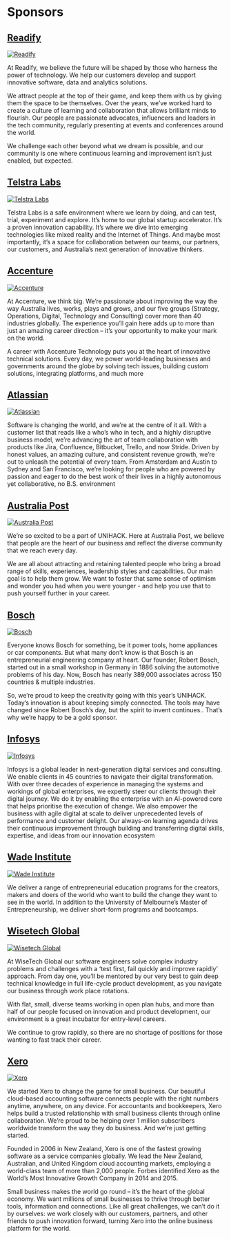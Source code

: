 # Sponsors

## [Readify](http://readify.net)

<a href="https://readify.net/">
    <img src="https://unihack.net/img/sponsors/readify.png" alt="Readify" style="max-width: 300px">
</a>

At Readify, we believe the future will be shaped by those who harness the power of technology. We help our customers develop and support innovative software, data and analytics solutions.

We attract people at the top of their game, and keep them with us by giving them the space to be themselves. Over the years, we’ve worked hard to create a culture of learning and collaboration that allows brilliant minds to flourish. Our people are passionate advocates, influencers and leaders in the tech community, regularly presenting at events and conferences around the world.

We challenge each other beyond what we dream is possible, and our community is one where continuous learning and improvement isn’t just enabled, but expected.

## [Telstra Labs](https://labs.telstra.com)

<a href="https://labs.telstra.com">
    <img src="https://unihack.net/img/sponsors/telstra-labs.png" alt="Telstra Labs" style="max-width: 300px">
</a>

Telstra Labs is a safe environment where we learn by doing, and can test, trial, experiment and explore. It’s home to our global startup accelerator. It’s a proven innovation capability. It’s where we dive into emerging technologies like mixed reality and the Internet of Things. And maybe most importantly, it’s a space for collaboration between our teams, our partners, our customers, and Australia’s next generation of innovative thinkers.

## [Accenture](https://www.accenture.com/au-en)

<a href="https://www.accenture.com/au-en">
    <img src="https://unihack.net/img/sponsors/accenture.png" alt="Accenture" style="max-width: 300px">
</a>

At Accenture, we think big. We’re passionate about improving the way the way Australia lives, works, plays and grows, and our five groups (Strategy, Operations, Digital, Technology and Consulting) cover more than 40 industries globally. The experience you’ll gain here adds up to more than just an amazing career direction – it’s your opportunity to make your mark on the world.

A career with Accenture Technology puts you at the heart of innovative technical solutions. Every day, we power world-leading businesses and governments around the globe by solving tech issues, building custom solutions, integrating platforms, and much more

## [Atlassian](https://www.atlassian.com/)

<a href="https://www.atlassian.com/">
    <img src="https://unihack.net/img/sponsors/atlassian.png" alt="Atlassian" style="max-width: 300px">
</a>

Software is changing the world, and we’re at the centre of it all. With a customer list that reads like a who’s who in tech, and a highly disruptive business model, we’re advancing the art of team collaboration with products like Jira, Confluence, Bitbucket, Trello, and now Stride. Driven by honest values, an amazing culture, and consistent revenue growth, we’re out to unleash the potential of every team. From Amsterdam and Austin to Sydney and San Francisco, we’re looking for people who are powered by passion and eager to do the best work of their lives in a highly autonomous yet collaborative, no B.S. environment

## [Australia Post](https://auspost.com.au/)

<a href="https://auspost.com.au/">
    <img src="https://unihack.net/img/sponsors/australiapost.png" alt="Australia Post" style="max-width: 300px">
</a>

We’re so excited to be a part of UNIHACK. Here at Australia Post, we believe that people are the heart of our business and reflect the diverse community that we reach every day. 

We are all about attracting and retaining talented people who bring a broad range of skills, experiences, leadership styles and capabilities. Our main goal is to help them grow. We want to foster that same sense of optimism and wonder you had when you were younger - and help you use that to push yourself further in your career. 

## [Bosch](https://www.bosch.com.au/careers/)

<a href="https://www.bosch.com.au/careers/">
    <img src="https://unihack.net/img/sponsors/bosch.png" alt="Bosch" style="max-width: 300px">
</a>

Everyone knows Bosch for something, be it power tools, home appliances or car components. But what many don’t know is that Bosch is an entrepreneurial engineering company at heart. Our founder, Robert Bosch, started out in a small workshop in Germany in 1886 solving the automotive problems of his day. Now, Bosch has nearly 389,000 associates across 150 countries & multiple industries.

So, we’re proud to keep the creativity going with this year’s UNIHACK. Today’s innovation is about keeping simply connected. The tools may have changed since Robert Bosch’s day, but the spirit to invent continues.. That’s why we’re happy to be a gold sponsor.

## [Infosys](https://www.infosys.com/australia/)

<a href="https://www.infosys.com/australia/">
    <img src="https://unihack.net/img/sponsors/infosys.png" alt="Infosys" style="max-width: 300px">
</a>

Infosys is a global leader in next-generation digital services and consulting. We enable clients in 45 countries to navigate their digital transformation. With over three decades of experience in managing the systems and workings of global enterprises, we expertly steer our clients through their digital journey. We do it by enabling the enterprise with an AI-powered core that helps prioritise the execution of change. We also empower the business with agile digital at scale to deliver unprecedented levels of performance and customer delight. Our always-on learning agenda drives their continuous improvement through building and transferring digital skills, expertise, and ideas from our innovation ecosystem

## [Wade Institute](http://www.wadeinstitute.org.au/)

<a href="http://www.wadeinstitute.org.au/">
    <img src="https://unihack.net/img/sponsors/wade.png" alt="Wade Institute" style="max-width: 300px">
</a>

We deliver a range of entrepreneurial education programs for the creators, makers and doers of the world who want to build the change they want to see in the world. In addition to the University of Melbourne’s Master of Entrepreneurship, we deliver short-form programs and bootcamps.

## [Wisetech Global](http://www.wisetechglobal.com/)

<a href="http://www.wisetechglobal.com/">
    <img src="https://unihack.net/img/sponsors/wisetech.png" alt="Wisetech Global" style="max-width: 300px">
</a>

At WiseTech Global our software engineers solve complex industry problems and challenges with a ‘test first, fail quickly and improve rapidly’ approach. From day one, you’ll be mentored by our very best to gain deep technical knowledge in full life-cycle product development, as you navigate our business through work place rotations.

With flat, small, diverse teams working in open plan hubs, and more than half of our people focused on innovation and product development, our environment is a great incubator for entry-level careers.

We continue to grow rapidly, so there are no shortage of positions for those wanting to fast track their career.

## [Xero](https://xero.com)

<a href="https://xero.com">
    <img src="https://unihack.net/img/sponsors/xero.png" alt="Xero" style="max-width: 300px">
</a>

We started Xero to change the game for small business. Our beautiful cloud-based accounting software connects people with the right numbers anytime, anywhere, on any device. For accountants and bookkeepers, Xero helps build a trusted relationship with small business clients through online collaboration. We’re proud to be helping over 1 million subscribers worldwide transform the way they do business. And we’re just getting started.

Founded in 2006 in New Zealand, Xero is one of the fastest growing software as a service companies globally. We lead the New Zealand, Australian, and United Kingdom cloud accounting markets, employing a world-class team of more than 2,000 people. Forbes identified Xero as the World’s Most Innovative Growth Company in 2014 and 2015.

Small business makes the world go round – it’s the heart of the global economy. We want millions of small businesses to thrive through better tools, information and connections. Like all great challenges, we can’t do it by ourselves: we work closely with our customers, partners, and other friends to push innovation forward, turning Xero into the online business platform for the world.
